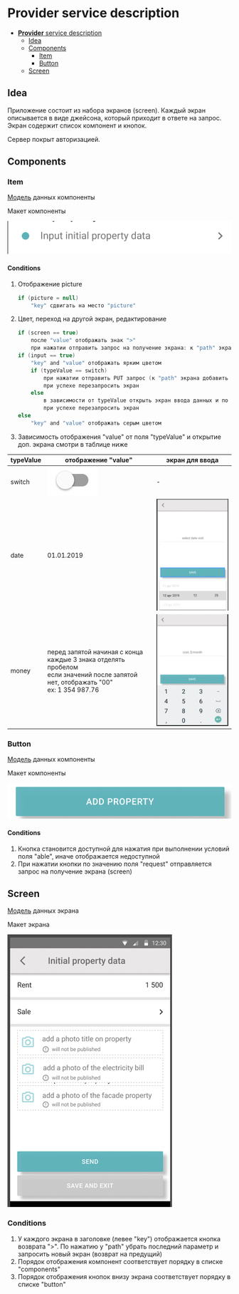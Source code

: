 # **Provider** service description

- [**Provider** service description](#provider-service-description)
    - [Idea](#idea)
    - [Components](#components)
        - [Item](#item)
        - [Button](#button)
    - [Screen](#screen) 
    
## Idea
>>>
Приложение состоит из набора экранов (screen). Каждый экран описывается в виде джейсона, который приходит в ответе на запрос.
Экран содержит список компонент и кнопок.

Сервер покрыт авторизацией.
>>>

## Components

### Item
>>>
[Модель](https://gitlab.4u.house/4u/provider/provider-backend/blob/master/README.md#item) данных компоненты

Макет компоненты

![image](images/item.png)

#### Conditions
1. Отображение picture
    ```kotlin    
    if (picture = null)
        "key" сдвигать на место "picture"
    ```
2. Цвет, переход на другой экран, редактирование
    ```kotlin
    if (screen == true)
        после "value" отображать знак ">"
        при нажатии отправить запрос на получение экрана: к "path" экрана добавить "id" компоненты
    if (input == true)
        "key" and "value" отображать ярким цветом
        if (typeValue == switch)
            при нажатии отправить PUT запрос (к "path" экрана добавить "/id" компоненты). В запросе отправить "id" и "value" компоненты
            при успехе перезапросить экран
        else
            в зависимости от typeValue открыть экран ввода данных и по нажатию на "Save" отправить аналогичный PUT запрос
            при успехе перезапросить экран
    else
        "key" and "value" отображать серым цветом
    ```
5. Зависимость отображения "value" от поля "typeValue" и открытие доп. экрана смотри в таблице ниже

typeValue | отображение "value"         | экран для ввода
--------- | --------------------------- | ---
switch    | ![image](images/switch.png) | -
date      | 01.01.2019                  | ![image](images/date_screen.png)
money     | перед запятой начиная с конца каждые 3 знака отделять пробелом <br>если значений после запятой нет, отображать "00" <br> ex: 1 354 987.76 | ![image](images/money_screen.png)
>>>


### Button
>>>
[Модель](https://gitlab.4u.house/4u/provider/provider-backend/blob/master/README.md#button) данных компоненты

Макет компоненты

![image](images/_button.png)

#### Conditions
1. Кнопка становится доступной для нажатия при выполнении условий поля "able", иначе отображается недоступной 
1. При нажатии кнопки по значению поля "request" отправляется запрос на получение экрана (screen)
>>>

## Screen
>>>
[Модель](https://gitlab.4u.house/4u/provider/provider-backend/blob/master/README.md#screen) данных экрана

Макет экрана

![image](images/screen.png)

### Conditions
1. У каждого экрана в заголовке (левее "key") отображается кнопка возврата ">". По нажатию у "path" убрать последний параметр и запросить новый экран (возврат на предущий)
1. Порядок отображения компонент соответствует порядку в списке "components"
1. Порядок отображения кнопок внизу экрана соответствует порядку в списке "button" 
>>>